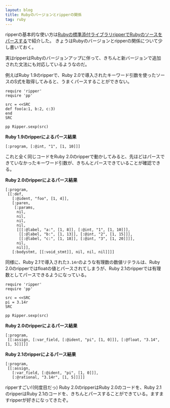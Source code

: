 ```yaml
---
layout: blog
title: Rubyのバージョンとripperの関係
tag: ruby
---
```




ripperの基本的な使い方は[Rubyの標準添付ライブラリripperでRubyのソースをパースする](http://www.xmisao.com/2014/05/12/ruby-ripper.html)で紹介した。
きょうはRubyのバージョンとripperの関係について少し書いておく。

実はripperはRubyのバージョンアップに伴って、きちんと新バージョンで追加された文法にも対応しているようなのだ。

例えばRuby 1.9のripperで、Ruby 2.0で導入されたキーワード引数を使ったソースのS式を取得してみると、うまくパースすることができない。

~~~~
require 'ripper'
require 'pp'

src = <<SRC
def foo(a:1, b:2, c:3)
end
SRC

pp Ripper.sexp(src)
~~~~

__Ruby 1.9のripperによるパース結果__

~~~~
[:program, [:@int, "1", [1, 10]]]
~~~~

これと全く同じコードをRuby 2.0のripperで動かしてみると、先ほどはパースできていなかったキーワード引数が、きちんとパースできていることが確認できる。

__Ruby 2.0のripperによるパース結果__

~~~~
[:program,
 [[:def,
   [:@ident, "foo", [1, 4]],
   [:paren,
    [:params,
     nil,
     nil,
     nil,
     nil,
     [[[:@label, "a:", [1, 8]], [:@int, "1", [1, 10]]],
      [[:@label, "b:", [1, 13]], [:@int, "2", [1, 15]]],
      [[:@label, "c:", [1, 18]], [:@int, "3", [1, 20]]]],
     nil,
     nil]],
   [:bodystmt, [[:void_stmt]], nil, nil, nil]]]]
~~~~

同様に、Ruby 2.1で導入された`3.14r`のような有理数の数値リテラルは、Ruby 2.0のripperではfloatの値とパースされてしまうが、Ruby 2.1のripperでは有理数としてパースできるようになっている。

~~~~
require 'ripper'
require 'pp'

src = <<SRC
pi = 3.14r
SRC

pp Ripper.sexp(src)
~~~~

__Ruby 2.0のripperによるパース結果__

~~~~
[:program,
 [[:assign, [:var_field, [:@ident, "pi", [1, 0]]], [:@float, "3.14", [1, 5]]]]]
~~~~

__Ruby 2.1のripperによるパース結果__

~~~~
[:program,
 [[:assign,
   [:var_field, [:@ident, "pi", [1, 0]]],
   [:@rational, "3.14r", [1, 5]]]]]
~~~~

ripperすごい!(何度目だっ) Ruby 2.0のripperはRuby 2.0のコードを、Ruby 2.1のripperはRuby 2.1のコードを、きちんとパースすることができている。ますますripperが好きになってきたぞ。
